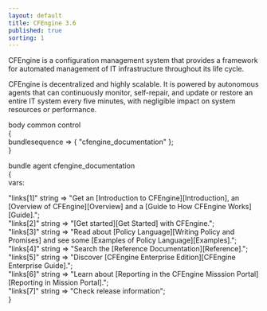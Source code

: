 ```yaml
---
layout: default
title: CFEngine 3.6
published: true
sorting: 1
---
```


CFEngine is a configuration management system that provides a framework for automated management of IT infrastructure throughout its life cycle.

CFEngine is decentralized and highly scalable. It is powered by autonomous agents that can continuously monitor, self-repair, and update or restore an entire IT system every five minutes, with negligible impact on system resources or performance.


body common control  
{  
bundlesequence => { "cfengine_documentation" };  
}  
  
bundle agent cfengine_documentation  
{  
vars:  
  
  "links[1]" string => "Get an [Introduction to CFEngine][Introduction], an [Overview of CFEngine][Overview] and a [Guide to How CFEngine Works][Guide].";  
  "links[2]" string => "[Get started][Get Started] with CFEngine.";  
  "links[3]" string => "Read about [Policy Language][Writing Policy and Promises] and see some [Examples of Policy Language][Examples].";  
  "links[4]" string => "Search the [Reference Documentation][Reference].";  
  "links[5]" string => "Discover [CFEngine Enterprise Edition][CFEngine Enterprise Guide].";  
  "links[6]" string => "Learn about [Reporting in the CFEngine Misssion Portal][Reporting in Mission Portal].";  
  "links[7]" string => "Check release information";  
}  


















